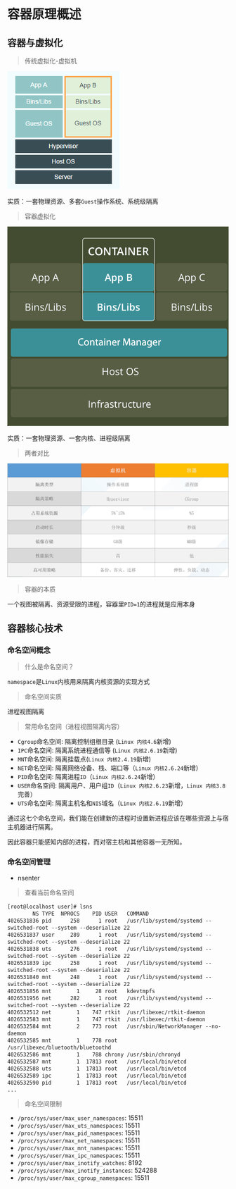 # 容器原理概述

## 容器与虚拟化

> 传统虚拟化-虚拟机

![](images/vm.png)

实质：一套物理资源、多套`Guest`操作系统、系统级隔离

> 容器虚拟化

![](images/container.png)

实质：一套物理资源、一套内核、进程级隔离

> 两者对比

![](images/vm-vs-container.png)

> 容器的本质

一个视图被隔离、资源受限的进程，容器里`PID=1`的进程就是应用本身

## 容器核心技术

### 命名空间概念

> 什么是命名空间？

`namespace`是`Linux`内核用来隔离内核资源的实现方式

> 命名空间实质

进程视图隔离

> 常用命名空间（进程视图隔离内容）

- `Cgroup`命名空间: 隔离控制组根目录 (`Linux 内核4.6`新增)
- `IPC`命名空间: 隔离系统进程通信等 (`Linux 内核2.6.19`新增)
- `MNT`命名空间: 隔离挂载点(`Linux 内核2.4.19`新增)
- `NET`命名空间: 隔离网络设备、栈、端口等（`Linux 内核2.6.24`新增）
- `PID`命名空间: 隔离进程`ID`（`Linux 内核2.6.24`新增）
- `USER`命名空间: 隔离用户、用户组`ID`（`Linux 内核2.6.23`新增，`Linux 内核3.8`完善）
- `UTS`命名空间: 隔离主机名和`NIS`域名（`Linux 内核2.6.19`新增）

通过这七个命名空间，我们能在创建新的进程时设置新进程应该在哪些资源上与宿主机器进行隔离。

因此容器只能感知内部的进程，而对宿主机和其他容器一无所知。

### 命名空间管理

- nsenter

> 查看当前命名空间

```shell
[root@localhost user]# lsns
        NS TYPE  NPROCS    PID USER   COMMAND
4026531836 pid      258      1 root   /usr/lib/systemd/systemd --switched-root --system --deserialize 22
4026531837 user     289      1 root   /usr/lib/systemd/systemd --switched-root --system --deserialize 22
4026531838 uts      276      1 root   /usr/lib/systemd/systemd --switched-root --system --deserialize 22
4026531839 ipc      258      1 root   /usr/lib/systemd/systemd --switched-root --system --deserialize 22
4026531840 mnt      248      1 root   /usr/lib/systemd/systemd --switched-root --system --deserialize 22
4026531856 mnt        1     28 root   kdevtmpfs
4026531956 net      282      1 root   /usr/lib/systemd/systemd --switched-root --system --deserialize 22
4026532512 net        1    747 rtkit  /usr/libexec/rtkit-daemon
4026532583 mnt        1    747 rtkit  /usr/libexec/rtkit-daemon
4026532584 mnt        2    773 root   /usr/sbin/NetworkManager --no-daemon
4026532585 mnt        1    778 root   /usr/libexec/bluetooth/bluetoothd
4026532586 mnt        1    788 chrony /usr/sbin/chronyd
4026532587 mnt        1  17813 root   /usr/local/bin/etcd
4026532588 uts        1  17813 root   /usr/local/bin/etcd
4026532589 ipc        1  17813 root   /usr/local/bin/etcd
4026532590 pid        1  17813 root   /usr/local/bin/etcd
...
```
    
> 命名空间限制

- `/proc/sys/user/max_user_namespaces`: 15511
- `/proc/sys/user/max_uts_namespaces`: 15511
- `/proc/sys/user/max_pid_namespaces`: 15511
- `/proc/sys/user/max_net_namespaces`: 15511 
- `/proc/sys/user/max_mnt_namespaces`: 15511
- `/proc/sys/user/max_ipc_namespaces`: 15511
- `/proc/sys/user/max_inotify_watches`: 8192  
- `/proc/sys/user/max_inotify_instances`: 524288
- `/proc/sys/user/max_cgroup_namespaces`: 15511